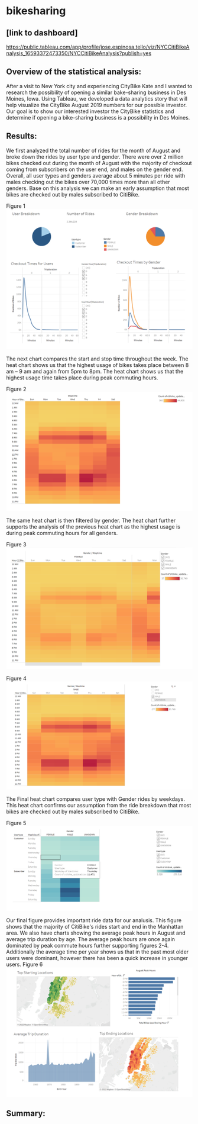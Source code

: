# bikesharing

## [link to dashboard]

https://public.tableau.com/app/profile/jose.espinosa.tello/viz/NYCCitiBikeAnalysis_16593372473350/NYCCitiBikeAnalysis?publish=yes

## Overview of the statistical analysis:

After a visit to New York city and experiencing CityBike Kate and I wanted to research the possibility of opening a similar bake-sharing business in Des Moines, Iowa. Using Tableau, we developed a data analytics story that will help visualize the CityBike August 2019 numbers for our possible investor. Our goal is to show our interested investor the CityBike statistics and determine if opening a bike-sharing business is a possibility in Des Moines.

## Results:

We first analyzed the total number of rides for the month of August and broke down the rides by user type and gender. There were over 2 million bikes checked out during the month of August with the majority of checkout coming from subscribers on the user end, and males on the gender end. Overall, all user types and genders average about 5 minutes per ride with males checking out the bikes over 70,000 times more than all other genders.  Base on this analysis we can make an early assumption that most bikes are checked out by males subscribed to CitiBike.

Figure 1
![userGender](https://github.com/JoseEspinosaTello/bikesharing/blob/main/Resources/images/userGender.png)

The next chart compares the start and stop time throughout the week. The heat chart shows us that the highest usage of bikes takes place between 8 am – 9 am and again from 5pm to 8pm. The heat chart shows us that the highest usage time takes place during peak commuting hours.

Figure 2
![startime](https://github.com/JoseEspinosaTello/bikesharing/blob/main/Resources/images/startime.png)

The same heat chart is then filtered by gender. The heat chart further supports the analysis of the previous heat chart as the highest usage is during peak commuting hours for all genders.

Figure 3
![startimeFemale](https://github.com/JoseEspinosaTello/bikesharing/blob/main/Resources/images/genderStart1.png)

Figure 4
![startimeMale](https://github.com/JoseEspinosaTello/bikesharing/blob/main/Resources/images/genderStart2.png)

The Final heat chart compares user type with Gender rides by weekdays. This heat chart confirms our assumption from the ride breakdown that most bikes are checked out by males subscribed to CitiBike.

Figure 5
![userVgender](https://github.com/JoseEspinosaTello/bikesharing/blob/main/Resources/images/userVgender.png)

Our final figure provides important ride data for our analusis. This figure shows that the majority of CitiBike's rides start and end in the Manhattan area. We also have charts showing the average peak hours in August and average trip duration by age. The average peak hours are once again dominated by peak commute hours further supporting figures 2-4. Additionally the average time per year shows us that in the past most older users were dominant, however there has been a quick increase in younger users.
Figure 6
![important](https://github.com/JoseEspinosaTello/bikesharing/blob/main/Resources/images/important.png)


## Summary:

